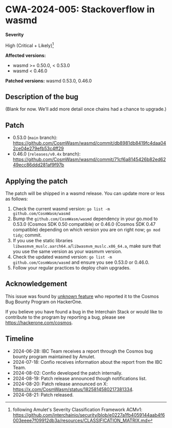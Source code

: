 # CWA-2024-005: Stackoverflow in wasmd

**Severity**

High (Critical + Likely)[^1]

**Affected versions:**

- wasmd >= 0.50.0, < 0.53.0
- wasmd < 0.46.0

**Patched versions:** wasmd 0.53.0, 0.46.0

## Description of the bug

(Blank for now. We'll add more detail once chains had a chance to upgrade.)

## Patch

- 0.53.0 (`main` branch): <https://github.com/CosmWasm/wasmd/commit/db8981db8419fc4daa042ce04e279efb53c4ff29>
- 0.46.0 (`releases/v0.4x` branch): <https://github.com/CosmWasm/wasmd/commit/71cf6a8145426b82ed6249ecc86ddd281af9f97b>

## Applying the patch

The patch will be shipped in a wasmd release. You can update more or less as follows:

1. Check the current wasmd version: `go list -m github.com/CosmWasm/wasmd`
2. Bump the `github.com/CosmWasm/wasmd` dependency in your go.mod to 0.53.0 (Cosmos SDK 0.50 compatible) or 0.46.0 (Cosmos SDK 0.47 compatible) depending on which version you are on right now; `go mod tidy`; commit.
3. If you use the static libraries `libwasmvm_muslc.aarch64.a`/`libwasmvm_muslc.x86_64.a`, make sure that you use the same version as your wasmvm version.
4. Check the updated wasmd version: `go list -m github.com/CosmWasm/wasmd` and ensure you see 0.53.0 or 0.46.0.
5. Follow your regular practices to deploy chain upgrades.

## Acknowledgement

This issue was found by [unknown feature](https://github.com/unknownfeature) who reported it to the Cosmos Bug Bounty Program on
HackerOne.

If you believe you have found a bug in the Interchain Stack or would like to contribute to the
program by reporting a bug, please see <https://hackerone.com/cosmos>.

## Timeline

- 2024-06-28: IBC Team receives a report through the Cosmos bug bounty program maintained by Amulet.
- 2024-07-18: Confio receives information about the report from the IBC Team.
- 2024-08-02: Confio developed the patch internally.
- 2024-08-19: Patch release announced though notifications list.
- 2024-08-20: Patch release announced on X: <https://x.com/CosmWasm/status/1825814580217381334>.
- 2024-08-21: Patch released.

[^1]: following Amulet's Severity Classification Framework ACMv1: https://github.com/interchainio/security/blob/e0227a1fb4059144aab4f6003eeee7f09912db3a/resources/CLASSIFICATION_MATRIX.md
